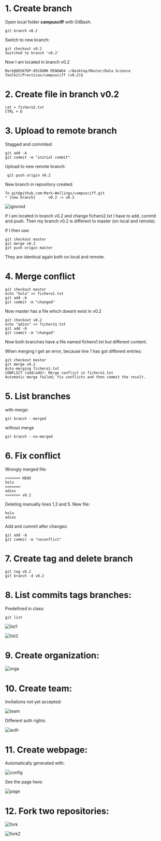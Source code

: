 # 1. Create branch


Open local folder **campusciff** with GitBash:



    git branch v0.2


Switch to new branch:


    git checkout v0.2
    Switched to branch 'v0.2'


Now I am located in branch v0.2

    Mark@DESKTOP-05COGMK MINGW64 ~/Desktop/Master/Data Science             Toolkit/Practicas/campusciff (v0.2)$
    
    
# 2. Create file in branch v0.2

    cat > fichero2.txt
    CTRL + D


# 3. Upload to remote branch


Stagged and commited: 

    git add -A
    git commit -m "initial commit"
    
Upload to new remote branch:
     
     
     git push origin v0.2
     
New branch in repository created:


    To git@github.com:Mark-Wellings/campusciff.git
    * [new branch]      v0.2 -> v0.2



![ignored](https://github.com/Mark-Wellings/campusciff/blob/master/newbranch.jpg)



If I am located in branch v0.2 and change fichero2.txt I have to add, commit and push. Then my branch v0.2 is different to master (on local and remote). 

If I then use: 


    git checkout master
    git merge v0.2
    git push origin master


They are identical again both on local and remote. 


# 4. Merge conflict

    git checkout master
    echo "hola" >> fichero1.txt
    git add -A
    git commit -m "changed"


Now master has a file which doesnt exist in v0.2


    git checkout v0.2
    echo "adios" >> fichero1.txt
    git add -A
    git commit -m "changed"

Now both branches have a file named fichero1.txt but different content. 

When merging I get an error, because line 1 has got different entries: 

    git checkout master
    git merge v0.2
    Auto-merging fichero1.txt
    CONFLICT (add/add): Merge conflict in fichero1.txt
    Automatic merge failed; fix conflicts and then commit the result.

# 5. List branches


with merge: 


    git branch --merged


without merge



    git branch --no-merged



# 6. Fix conflict


Wrongly merged file: 

    <<<<<<< HEAD
    hola
    =======
    adios
    >>>>>>> v0.2


Deleting manually lines 1,3 and 5. New file: 


    hola
    adios

Add and commit after changes: 


    git add -A
    git commit -m "noconflict"


# 7. Create tag and delete branch



    git tag v0.2
    git branch -d v0.2

# 8. List commits tags branches: 

Predefined in class: 

    git list



![list1](https://github.com/Mark-Wellings/campusciff/blob/master/list1.jpg)




![list2](https://github.com/Mark-Wellings/campusciff/blob/master/list2.jpg)



# 9. Create organization:




![orga](https://github.com/Mark-Wellings/campusciff/blob/master/orga.jpg)


# 10. Create team:



Invitations not yet accepted: 




![team](https://github.com/Mark-Wellings/campusciff/blob/master/team.jpg)




Different auth rights: 




![auth](https://github.com/Mark-Wellings/campusciff/blob/master/auth.jpg)


# 11. Create webpage:

Automatically generated with: 




![config](https://github.com/Mark-Wellings/campusciff/blob/master/config.jpg)


See the page here: 



![page](https://github.com/Mark-Wellings/campusciff/blob/master/page.jpg)


# 12. Fork two repositories:



![fork](https://github.com/Mark-Wellings/campusciff/blob/master/fork.jpg)



![fork2](https://github.com/Mark-Wellings/campusciff/blob/master/fork2.jpg)







 